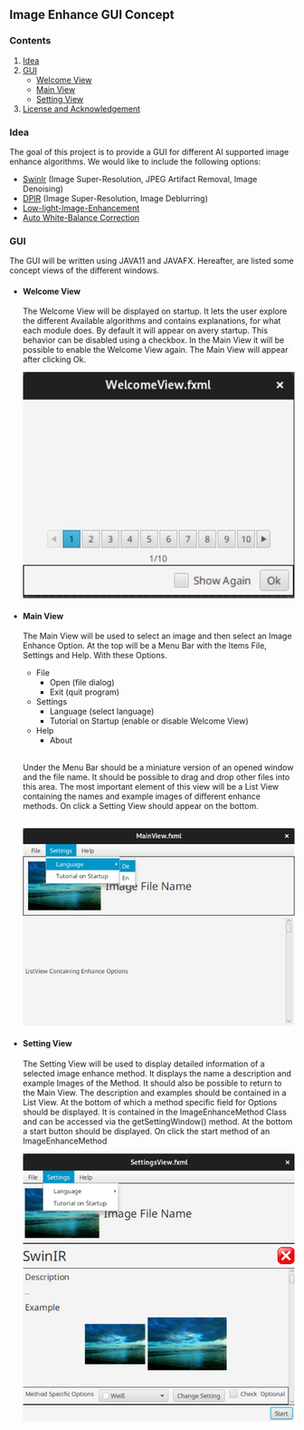## Image Enhance GUI Concept

### Contents

1. [Idea](#Idea)
2. [GUI](#gui)
   - [Welcome View](#welcome-view)
   - [Main View](#main-view)
   - [Setting View](#setting-view)
4. [License and Acknowledgement](#license-and-acknowledgement)
### Idea

The goal of this project is to provide a GUI for different AI supported image enhance algorithms.
We would like to include the following options:

- [SwinIr](https://github.com/JingyunLiang/SwinIR) (Image Super-Resolution, JPEG Artifact Removal, Image Denoising)
- [DPIR](https://github.com/cszn/DPIR) (Image Super-Resolution, Image Deblurring)
- [Low-light-Image-Enhancement](https://github.com/pvnieo/Low-light-Image-Enhancement)
- [Auto White-Balance Correction](https://github.com/mahmoudnafifi/mixedillWB) 








### GUI

The GUI will be written using JAVA11 and JAVAFX.
Hereafter, are listed some concept views of the different windows.
- #### Welcome View
    The Welcome View will be displayed on startup. It lets the user explore the different
Available algorithms and contains explanations, for what each module does. By default it will appear on avery startup.
This behavior can be disabled using a checkbox. In the Main View it will be possible to enable the Welcome View again.
The Main View will appear after clicking Ok.  

  
   <p align="center">
      <img src="Images/WelcomeView.png" width="500" title="hover text">
    </p>
  

- #### Main View
    The Main View will be used to select an image and then select an Image Enhance Option.
    At the top will be a Menu Bar with the Items File, Settings and Help. With these Options.
  - File
    - Open (file dialog)
    - Exit (quit program)
  - Settings
    - Language (select language)
    - Tutorial on Startup (enable or disable Welcome View)
  - Help
    - About <br /><br />
    
  Under the Menu Bar should be a miniature version of an opened window and the file name. 
 It should be possible to drag and drop other files into this area.
The most important element of this view will be a List View containing the names and example images of 
different enhance methods. On click a Setting View should appear on the bottom. <br /><br />
   <p align="center">
      <img src="Images/MainView.png" width="500" title="hover text">
    </p>

- #### Setting View
   The Setting View will be used to display detailed 
information of a selected image enhance method. It displays the name a description and example Images of the Method.
It should also be possible to return to the Main View. The description and examples should be contained in a List View.
At the bottom of which a method specific field for Options should be displayed. It is contained in the ImageEnhanceMethod
Class and can be accessed via the getSettingWindow() method. At the bottom a start button should be displayed. On click the
start method of an ImageEnhanceMethod



   <p align="center">
      <img src="Images/SettingView.png" width="500" title="hover text">
    </p>
  


